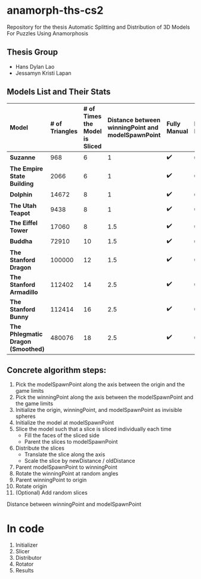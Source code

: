 # anamorph-ths-cs2
Repository for the thesis Automatic Splitting and Distribution of 3D Models For Puzzles Using Anamorphosis

## Thesis Group 
- Hans Dylan Lao
- Jessamyn Kristi Lapan

## Models List and Their Stats

| Model | # of Triangles | # of Times the Model is Sliced | Distance between winningPoint and modelSpawnPoint | Fully Manual | Half Half | Fully Automatic | 
| :---- | :------------- | :----------------------------- | :------------------------------------------------ | :----------- | :-------- | :-------------- |
| **Suzanne** | 968 | 6 | 1 | ✔️ | ✔️ | ✔️                                 
| **The Empire State Building** | 2066 | 6 | 1 | ✔️ | ✔️ | ✔️     
| **Dolphin** | 14672 | 8 | 1 | ✔️ | ✔️ | ✔️     
| **The Utah Teapot** | 9438 | 8 | 1 | ✔️ | ✔️ | ✔️     
| **The Eiffel Tower** | 17060 | 8 | 1.5 | ✔️ | ✔️ | ✔️     
| **Buddha** | 72910 | 10 | 1.5 | ✔️ | ✔️ | ✔️     
| **The Stanford Dragon** | 100000 | 12 | 1.5 | ✔️ | ✔️ | ✔️     
| **The Stanford Armadillo** | 112402 | 14 | 2.5 | ✔️ | ✔️ | ✔️     
| **The Stanford Bunny** | 112414 | 16 | 2.5 | ✔️ | ✔️ | ✔️     
| **The Phlegmatic Dragon (Smoothed)** | 480076 | 18 | 2.5 | ✔️ | ✔️ | ✔️     

## Concrete algorithm steps:
01. Pick the modelSpawnPoint along the axis between the origin and the game limits
02. Pick the winningPoint along the axis between the modelSpawnPoint and the game limits
03. Initialize the origin, winningPoint, and modelSpawnPoint as invisible spheres
04. Initialize the model at modelSpawnPoint
05. Slice the model such that a slice is sliced individually each time
    - Fill the faces of the sliced side
    - Parent the slices to modelSpawnPoint
06. Distribute the slices
    - Translate the slice along the axis
    - Scale the slice by newDistance / oldDistance
07. Parent modelSpawnPoint to winningPoint
08. Rotate the winningPoint at random angles
09. Parent winningPoint to origin
10. Rotate origin
11. (Optional) Add random slices

Distance between winningPoint and modelSpawnPoint

# In code
1. Initializer
2. Slicer
3. Distributor
4. Rotator
5. Results
